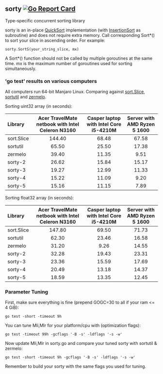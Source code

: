 ## sorty [![Go Report Card](https://goreportcard.com/badge/github.com/jfcg/sorty)](https://goreportcard.com/report/github.com/jfcg/sorty)
Type-specific concurrent sorting library

sorty is an in-place [QuickSort](https://en.wikipedia.org/wiki/Quicksort) implementation \(with [InsertionSort](https://en.wikipedia.org/wiki/Insertion_sort) as subroutine\) and does not require extra memory. Call corresponding Sort\*() to sort your slice in ascending order. For example:
```
sorty.SortS(your_string_slice, mx)
```
A Sort\*() function should not be called by multiple goroutines at the same time. mx is the maximum number of goroutines used for sorting simultaneously.

### 'go test' results on various computers
All computers run 64-bit Manjaro Linux. Comparing against [sort.Slice](https://golang.org/pkg/sort), [sortutil](https://github.com/twotwotwo/sorts) and [zermelo](https://github.com/shawnsmithdev/zermelo).

Sorting uint32 array (in seconds):

Library|Acer TravelMate netbook with Intel Celeron N3160|Casper laptop with Intel Core i5-4210M|Server with AMD Ryzen 5 1600
:---|:---:|:---:|:---:
sort.Slice|144.40|68.48|67.58
sortutil  | 65.50|25.50|17.38
zermelo   | 39.40|11.35| 9.51
sorty-2   | 26.62|15.84|15.17
sorty-3   | 19.27|12.99|11.33
sorty-4   | 15.22|11.09| 9.20
sorty-5   | 15.16|11.15| 7.89

Sorting float32 array (in seconds):

Library|Acer TravelMate netbook with Intel Celeron N3160|Casper laptop with Intel Core i5-4210M|Server with AMD Ryzen 5 1600
:---|:---:|:---:|:---:
sort.Slice|147.80|69.50|71.73
sortutil  | 62.30|23.46|16.58
zermelo   | 31.20| 9.26|14.55
sorty-2   | 32.28|19.43|23.31
sorty-3   | 23.36|15.59|17.69
sorty-4   | 20.49|13.18|14.37
sorty-5   | 18.59|13.35|12.45

### Parameter Tuning
First, make sure everything is fine (prepend GOGC=30 to all if your ram <= 4 GiB):
```
go test -short -timeout 9h
```
You can tune Mli,Mlr for your platform/cpu with \(optimization flags\):
```
go test -timeout 99h -gcflags '-B -s' -ldflags '-s -w'
```
Now update Mli,Mlr in sorty.go and compare your tuned sorty with sortutil & zermelo:
```
go test -short -timeout 9h -gcflags '-B -s' -ldflags '-s -w'
```
Remember to build your sorty with the same flags you used for tuning.

